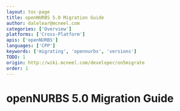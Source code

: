 ```yaml
---
layout: toc-page
title: openNURBS 5.0 Migration Guide
author: dalelear@mcneel.com
categories: ['Overview']
platforms: ['Cross-Platform']
apis: ['openNURBS']
languages: ['CPP']
keywords: ['migrating', 'opennurbs', 'versions']
TODO: 1
origin: http://wiki.mcneel.com/developer/on5migrate
order: 1
---
```


# openNURBS 5.0 Migration Guide
